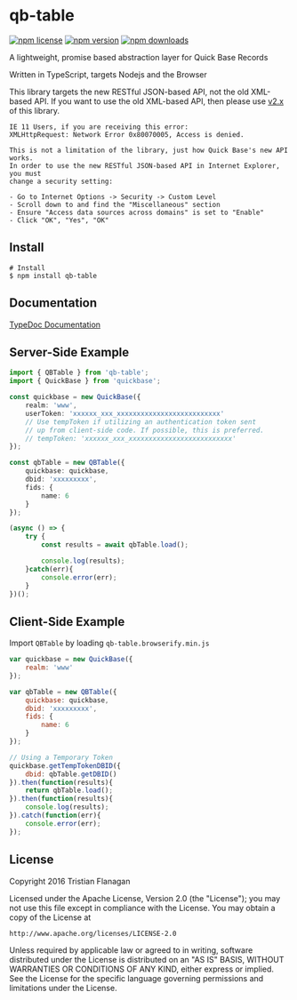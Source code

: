 qb-table
========

[![npm license](https://img.shields.io/npm/l/qb-table.svg)](https://www.npmjs.com/package/qb-table) [![npm version](https://img.shields.io/npm/v/qb-table.svg)](https://www.npmjs.com/package/qb-table) [![npm downloads](https://img.shields.io/npm/dm/qb-table.svg)](https://www.npmjs.com/package/qb-table)

A lightweight, promise based abstraction layer for Quick Base Records

Written in TypeScript, targets Nodejs and the Browser

This library targets the new RESTful JSON-based API, not the old XML-based API. If you want to use the old XML-based API, then please use [v2.x](https://github.com/tflanagan/node-qb-table/tree/v2.x/) of this library.

```
IE 11 Users, if you are receiving this error:
XMLHttpRequest: Network Error 0x80070005, Access is denied.

This is not a limitation of the library, just how Quick Base's new API works.
In order to use the new RESTful JSON-based API in Internet Explorer, you must
change a security setting:

- Go to Internet Options -> Security -> Custom Level
- Scroll down to and find the "Miscellaneous" section
- Ensure "Access data sources across domains" is set to "Enable"
- Click "OK", "Yes", "OK"
```

Install
-------
```
# Install
$ npm install qb-table
```

Documentation
-------------

[TypeDoc Documentation](https://tflanagan.github.io/node-qb-table/)

Server-Side Example
-------------------
```typescript
import { QBTable } from 'qb-table';
import { QuickBase } from 'quickbase';

const quickbase = new QuickBase({
    realm: 'www',
    userToken: 'xxxxxx_xxx_xxxxxxxxxxxxxxxxxxxxxxxxxx'
    // Use tempToken if utilizing an authentication token sent
    // up from client-side code. If possible, this is preferred.
    // tempToken: 'xxxxxx_xxx_xxxxxxxxxxxxxxxxxxxxxxxxxx'
});

const qbTable = new QBTable({
	quickbase: quickbase,
	dbid: 'xxxxxxxxx',
    fids: {
        name: 6
    }
});

(async () => {
    try {
        const results = await qbTable.load();

        console.log(results);
    }catch(err){
        console.error(err);
    }
})();
```

Client-Side Example
-------------------
Import `QBTable` by loading `qb-table.browserify.min.js`

```javascript
var quickbase = new QuickBase({
    realm: 'www'
});

var qbTable = new QBTable({
	quickbase: quickbase,
    dbid: 'xxxxxxxxx',
    fids: {
        name: 6
    }
});

// Using a Temporary Token
quickbase.getTempTokenDBID({
    dbid: qbTable.getDBID()
}).then(function(results){
    return qbTable.load();
}).then(function(results){
    console.log(results);
}).catch(function(err){
    console.error(err);
});
```

License
-------
Copyright 2016 Tristian Flanagan

Licensed under the Apache License, Version 2.0 (the "License");
you may not use this file except in compliance with the License.
You may obtain a copy of the License at

    http://www.apache.org/licenses/LICENSE-2.0

Unless required by applicable law or agreed to in writing, software
distributed under the License is distributed on an "AS IS" BASIS,
WITHOUT WARRANTIES OR CONDITIONS OF ANY KIND, either express or implied.
See the License for the specific language governing permissions and
limitations under the License.
